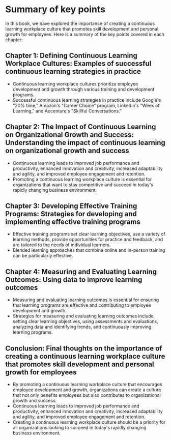Summary of key points
=================================

In this book, we have explored the importance of creating a continuous learning workplace culture that promotes skill development and personal growth for employees. Here is a summary of the key points covered in each chapter:

Chapter 1: Defining Continuous Learning Workplace Cultures: Examples of successful continuous learning strategies in practice
-----------------------------------------------------------------------------------------------------------------------------

* Continuous learning workplace cultures prioritize employee development and growth through various training and development programs.
* Successful continuous learning strategies in practice include Google's "20% time," Amazon's "Career Choice" program, LinkedIn's "Week of Learning," and Accenture's "Skillful Conversations."

Chapter 2: The Impact of Continuous Learning on Organizational Growth and Success: Understanding the impact of continuous learning on organizational growth and success
-----------------------------------------------------------------------------------------------------------------------------------------------------------------------

* Continuous learning leads to improved job performance and productivity, enhanced innovation and creativity, increased adaptability and agility, and improved employee engagement and retention.
* Promoting a continuous learning workplace culture is essential for organizations that want to stay competitive and succeed in today's rapidly changing business environment.

Chapter 3: Developing Effective Training Programs: Strategies for developing and implementing effective training programs
-------------------------------------------------------------------------------------------------------------------------

* Effective training programs set clear learning objectives, use a variety of learning methods, provide opportunities for practice and feedback, and are tailored to the needs of individual learners.
* Blended learning approaches that combine online and in-person training can be particularly effective.

Chapter 4: Measuring and Evaluating Learning Outcomes: Using data to improve learning outcomes
----------------------------------------------------------------------------------------------

* Measuring and evaluating learning outcomes is essential for ensuring that learning programs are effective and contributing to employee development and growth.
* Strategies for measuring and evaluating learning outcomes include setting clear learning objectives, using assessments and evaluations, analyzing data and identifying trends, and continuously improving learning programs.

Conclusion: Final thoughts on the importance of creating a continuous learning workplace culture that promotes skill development and personal growth for employees
------------------------------------------------------------------------------------------------------------------------------------------------------------------

* By promoting a continuous learning workplace culture that encourages employee development and growth, organizations can create a culture that not only benefits employees but also contributes to organizational growth and success.
* Continuous learning leads to improved job performance and productivity, enhanced innovation and creativity, increased adaptability and agility, and improved employee engagement and retention.
* Creating a continuous learning workplace culture should be a priority for all organizations looking to succeed in today's rapidly changing business environment.
